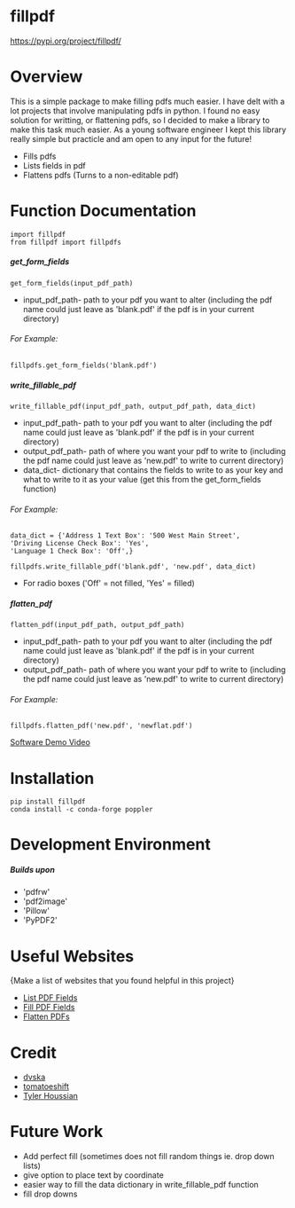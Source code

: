 # fillpdf
https://pypi.org/project/fillpdf/

# Overview
This is a simple package to make filling pdfs much easier. I have delt with a lot projects that involve manipulating pdfs in python. I found no easy solution for writting, or flattening pdfs, so I decided to make a library to make this task much easier. As a young software engineer I kept this library really simple but practicle and am open to any input for the future!

- Fills pdfs
- Lists fields in pdf
- Flattens pdfs (Turns to a non-editable pdf)

# Function Documentation
    import fillpdf
    from fillpdf import fillpdfs
##### get_form_fields
    get_form_fields(input_pdf_path)
- input_pdf_path- path to your pdf you want to alter (including the pdf name could just leave as 'blank.pdf' if the pdf is in your current directory)
###### For Example:
    fillpdfs.get_form_fields('blank.pdf')
    
##### write_fillable_pdf
    write_fillable_pdf(input_pdf_path, output_pdf_path, data_dict)
- input_pdf_path- path to your pdf you want to alter (including the pdf name could just leave as 'blank.pdf' if the pdf is in your current directory)
- output_pdf_path- path of where you want your pdf to write to (including the pdf name could just leave as 'new.pdf' to write to current directory)
- data_dict- dictionary that contains the fields to write to as your key and what to write to it as your value (get this from the get_form_fields function)
###### For Example:
    data_dict = {'Address 1 Text Box': '500 West Main Street',
    'Driving License Check Box': 'Yes',
    'Language 1 Check Box': 'Off',}
    
    fillpdfs.write_fillable_pdf('blank.pdf', 'new.pdf', data_dict)
- For radio boxes ('Off' = not filled, 'Yes' = filled) 

##### flatten_pdf
    flatten_pdf(input_pdf_path, output_pdf_path)
- input_pdf_path- path to your pdf you want to alter (including the pdf name could just leave as 'blank.pdf' if the pdf is in your current directory)
- output_pdf_path- path of where you want your pdf to write to (including the pdf name could just leave as 'new.pdf' to write to current directory)
###### For Example:
    fillpdfs.flatten_pdf('new.pdf', 'newflat.pdf')


[Software Demo Video](https://youtu.be/oM9XGmpbGyg)

# Installation
    pip install fillpdf 
    conda install -c conda-forge poppler

# Development Environment
##### Builds upon
- 'pdfrw'
- 'pdf2image'
- 'Pillow'
- 'PyPDF2'

# Useful Websites

{Make a list of websites that you found helpful in this project}
* [List PDF Fields](https://stackoverflow.com/questions/3984003/how-to-extract-pdf-fields-from-a-filled-out-form-in-python)
* [Fill PDF Fields](https://stackoverflow.com/questions/60082481/how-to-edit-checkboxes-and-save-changes-in-an-editable-pdf-using-the-python-pdfr)
* [Flatten PDFs](https://stackoverflow.com/questions/27023043/generate-flattened-pdf-with-python)

# Credit
- [dvska](https://stackoverflow.com/users/1303068/dvska)
- [tomatoeshift](https://stackoverflow.com/users/11998874/tomatoeshift)
- [Tyler Houssian](https://stackoverflow.com/users/13537359/tyler-houssian)

# Future Work
* Add perfect fill (sometimes does not fill random things ie. drop down lists)
* give option to place text by coordinate
* easier way to fill the data dictionary in write_fillable_pdf function
* fill drop downs
